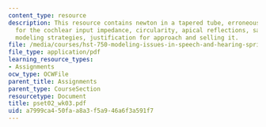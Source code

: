 ```yaml
---
content_type: resource
description: This resource contains newton in a tapered tube, erroneous(?) formula
  for the cochlear input impedance, circularity, apical reflections, sanity checks,
  modeling strategies, justification for approach and selling it.
file: /media/courses/hst-750-modeling-issues-in-speech-and-hearing-spring-2006/a7999ca450faa8a3f5a946a6f3a591f7_pset02_wk03.pdf
file_type: application/pdf
learning_resource_types:
- Assignments
ocw_type: OCWFile
parent_title: Assignments
parent_type: CourseSection
resourcetype: Document
title: pset02_wk03.pdf
uid: a7999ca4-50fa-a8a3-f5a9-46a6f3a591f7
---
```

